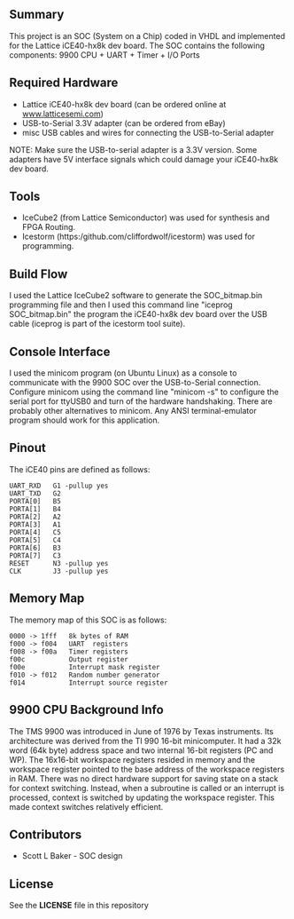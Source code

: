 
## Summary

This project is an SOC (System on a Chip) coded in VHDL and implemented for the Lattice iCE40-hx8k dev board. The SOC contains the following components: 9900 CPU + UART + Timer + I/O Ports

## Required Hardware

* Lattice iCE40-hx8k dev board (can be ordered online at www.latticesemi.com)
* USB-to-Serial 3.3V adapter (can be ordered from eBay)
* misc USB cables and wires for connecting the USB-to-Serial adapter

NOTE: Make sure the USB-to-serial adapter is a 3.3V version. Some adapters have 5V interface signals which could damage your iCE40-hx8k dev board.

## Tools

* IceCube2 (from Lattice Semiconductor) was used for synthesis and FPGA Routing.
* Icestorm (https:/github.com/cliffordwolf/icestorm) was used for programming.


## Build Flow

I used the Lattice IceCube2 software to generate the SOC_bitmap.bin programming file and then I used this command line "iceprog SOC_bitmap.bin" the program the iCE40-hx8k dev board over the USB cable (iceprog is part of the icestorm tool suite).

## Console Interface

I used the minicom program (on Ubuntu Linux) as a console to communicate with the 9900 SOC over the USB-to-Serial connection. Configure minicom using the command line "minicom -s" to configure the serial port for ttyUSB0 and turn of the hardware handshaking. There are probably other alternatives to minicom. Any ANSI terminal-emulator program should work for this application.

## Pinout

The iCE40 pins are defined as follows:
```
UART_RXD   G1 -pullup yes
UART_TXD   G2
PORTA[0]   B5
PORTA[1]   B4
PORTA[2]   A2
PORTA[3]   A1
PORTA[4]   C5
PORTA[5]   C4
PORTA[6]   B3
PORTA[7]   C3
RESET      N3 -pullup yes
CLK        J3 -pullup yes
```

## Memory Map

The memory map of this SOC is as follows:
```
0000 -> 1fff   8k bytes of RAM
f000 -> f004   UART  registers
f008 -> f00a   Timer registers
f00c           Output register
f00e           Interrupt mask register
f010 -> f012   Random number generator
f014           Interrupt source register
```

## 9900 CPU Background Info

The TMS 9900 was introduced in June of 1976 by Texas instruments. Its architecture was derived from the TI 990 16-bit minicomputer. It had a 32k word (64k byte) address space and two internal 16-bit registers (PC and WP). The 16x16-bit workspace registers resided in memory and the workspace register pointed to the base address of the workspace registers in RAM. There was no direct hardware support for saving state on a stack for context switching. Instead, when a subroutine is called or an interrupt is processed, context is switched by updating the workspace register. This made context switches relatively efficient.

## Contributors

* Scott L Baker - SOC design

## License

See the **LICENSE** file in this repository
